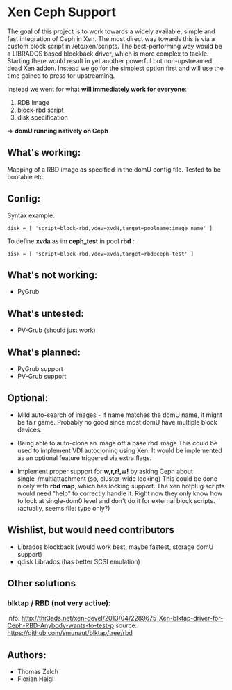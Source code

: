 # Xen Ceph Support

The goal of this project is to work towards a widely available, simple and fast integration of 
Ceph in Xen.
The most direct way towards this is via a custom block script in /etc/xen/scripts.
The best-performing way would be a LIBRADOS based blockback driver, which is more complex to tackle.
Starting there would result in yet another powerful but non-upstreamed dead Xen addon. 
Instead we go for the simplest option first and will use the time gained to press for upstreaming.


Instead we went for what __will immediately work for everyone__:


1. RDB Image 
2. block-rbd script 
3. disk specification 

=> __domU running natively on Ceph__



## What's working:

 Mapping of a RBD image as specified in the domU config file. Tested to be bootable etc.

## Config:

Syntax example:

`disk = [ 'script=block-rbd,vdev=xvdN,target=poolname:image_name' ]`

To define __xvda__ as im __ceph_test__ in pool __rbd__ :

`disk = [ 'script=block-rbd,vdev=xvda,target=rbd:ceph-test' ]`

## What's not working:

* PyGrub


## What's untested:

* PV-Grub   (should just work)


## What's planned:

* PyGrub support
* PV-Grub support


## Optional:

*  Mild auto-search of images - if name matches the domU name, it might be fair game. Probably no good since most domU have multiple block devices.

*  Being able to auto-clone an image off a base rbd image
     This could be used to implement VDI autocloning using Xen. It would be implemented as an optional feature triggered via extra flags.

*  Implement proper support for __w,r,r!,w!__ by asking Ceph about single-/multiattachment (so, cluster-wide locking)
     This could be done nicely with __rbd map__, which has locking support. The xen hotplug scripts would need "help" to correctly handle it. Right now they only know how to look at single-dom0 level and don't do it for external block scripts. (actually, seems file: type only?)


## Wishlist, but would need contributors

* Librados blockback (would work best, maybe fastest, storage domU support)
* qdisk Librados (has better SCSI emulation)


## Other solutions

### blktap / RBD (not very active):
 info: http://thr3ads.net/xen-devel/2013/04/2289675-Xen-blktap-driver-for-Ceph-RBD-Anybody-wants-to-test-p
 source: https://github.com/smunaut/blktap/tree/rbd


## Authors:

* Thomas Zelch
* Florian Heigl



